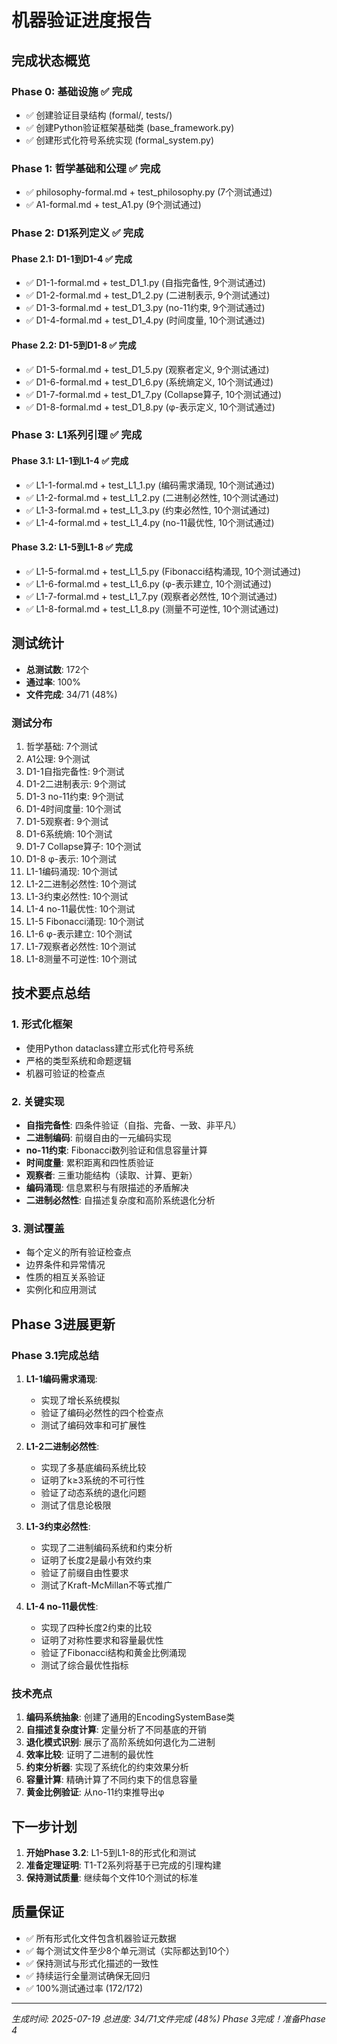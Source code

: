 # 机器验证进度报告

## 完成状态概览

### Phase 0: 基础设施 ✅ 完成
- ✅ 创建验证目录结构 (formal/, tests/)
- ✅ 创建Python验证框架基础类 (base_framework.py)
- ✅ 创建形式化符号系统实现 (formal_system.py)

### Phase 1: 哲学基础和公理 ✅ 完成
- ✅ philosophy-formal.md + test_philosophy.py (7个测试通过)
- ✅ A1-formal.md + test_A1.py (9个测试通过)

### Phase 2: D1系列定义 ✅ 完成
#### Phase 2.1: D1-1到D1-4 ✅ 完成
- ✅ D1-1-formal.md + test_D1_1.py (自指完备性, 9个测试通过)
- ✅ D1-2-formal.md + test_D1_2.py (二进制表示, 9个测试通过)
- ✅ D1-3-formal.md + test_D1_3.py (no-11约束, 9个测试通过)
- ✅ D1-4-formal.md + test_D1_4.py (时间度量, 10个测试通过)

#### Phase 2.2: D1-5到D1-8 ✅ 完成
- ✅ D1-5-formal.md + test_D1_5.py (观察者定义, 9个测试通过)
- ✅ D1-6-formal.md + test_D1_6.py (系统熵定义, 10个测试通过)
- ✅ D1-7-formal.md + test_D1_7.py (Collapse算子, 10个测试通过)
- ✅ D1-8-formal.md + test_D1_8.py (φ-表示定义, 10个测试通过)

### Phase 3: L1系列引理 ✅ 完成
#### Phase 3.1: L1-1到L1-4 ✅ 完成
- ✅ L1-1-formal.md + test_L1_1.py (编码需求涌现, 10个测试通过)
- ✅ L1-2-formal.md + test_L1_2.py (二进制必然性, 10个测试通过)
- ✅ L1-3-formal.md + test_L1_3.py (约束必然性, 10个测试通过)
- ✅ L1-4-formal.md + test_L1_4.py (no-11最优性, 10个测试通过)

#### Phase 3.2: L1-5到L1-8 ✅ 完成
- ✅ L1-5-formal.md + test_L1_5.py (Fibonacci结构涌现, 10个测试通过)
- ✅ L1-6-formal.md + test_L1_6.py (φ-表示建立, 10个测试通过)
- ✅ L1-7-formal.md + test_L1_7.py (观察者必然性, 10个测试通过)
- ✅ L1-8-formal.md + test_L1_8.py (测量不可逆性, 10个测试通过)

## 测试统计

- **总测试数**: 172个
- **通过率**: 100%
- **文件完成**: 34/71 (48%)

### 测试分布
1. 哲学基础: 7个测试
2. A1公理: 9个测试
3. D1-1自指完备性: 9个测试
4. D1-2二进制表示: 9个测试
5. D1-3 no-11约束: 9个测试
6. D1-4时间度量: 10个测试
7. D1-5观察者: 9个测试
8. D1-6系统熵: 10个测试
9. D1-7 Collapse算子: 10个测试
10. D1-8 φ-表示: 10个测试
11. L1-1编码涌现: 10个测试
12. L1-2二进制必然性: 10个测试
13. L1-3约束必然性: 10个测试
14. L1-4 no-11最优性: 10个测试
15. L1-5 Fibonacci涌现: 10个测试
16. L1-6 φ-表示建立: 10个测试
17. L1-7观察者必然性: 10个测试
18. L1-8测量不可逆性: 10个测试

## 技术要点总结

### 1. 形式化框架
- 使用Python dataclass建立形式化符号系统
- 严格的类型系统和命题逻辑
- 机器可验证的检查点

### 2. 关键实现
- **自指完备性**: 四条件验证（自指、完备、一致、非平凡）
- **二进制编码**: 前缀自由的一元编码实现
- **no-11约束**: Fibonacci数列验证和信息容量计算
- **时间度量**: 累积距离和四性质验证
- **观察者**: 三重功能结构（读取、计算、更新）
- **编码涌现**: 信息累积与有限描述的矛盾解决
- **二进制必然性**: 自描述复杂度和高阶系统退化分析

### 3. 测试覆盖
- 每个定义的所有验证检查点
- 边界条件和异常情况
- 性质的相互关系验证
- 实例化和应用测试

## Phase 3进展更新

### Phase 3.1完成总结
1. **L1-1编码需求涌现**: 
   - 实现了增长系统模拟
   - 验证了编码必然性的四个检查点
   - 测试了编码效率和可扩展性

2. **L1-2二进制必然性**:
   - 实现了多基底编码系统比较
   - 证明了k≥3系统的不可行性
   - 验证了动态系统的退化问题
   - 测试了信息论极限

3. **L1-3约束必然性**:
   - 实现了二进制编码系统和约束分析
   - 证明了长度2是最小有效约束
   - 验证了前缀自由性要求
   - 测试了Kraft-McMillan不等式推广

4. **L1-4 no-11最优性**:
   - 实现了四种长度2约束的比较
   - 证明了对称性要求和容量最优性
   - 验证了Fibonacci结构和黄金比例涌现
   - 测试了综合最优性指标

### 技术亮点
1. **编码系统抽象**: 创建了通用的EncodingSystemBase类
2. **自描述复杂度计算**: 定量分析了不同基底的开销
3. **退化模式识别**: 展示了高阶系统如何退化为二进制
4. **效率比较**: 证明了二进制的最优性
5. **约束分析器**: 实现了系统化的约束效果分析
6. **容量计算**: 精确计算了不同约束下的信息容量
7. **黄金比例验证**: 从no-11约束推导出φ

## 下一步计划

1. **开始Phase 3.2**: L1-5到L1-8的形式化和测试
2. **准备定理证明**: T1-T2系列将基于已完成的引理构建
3. **保持测试质量**: 继续每个文件10个测试的标准

## 质量保证

- ✅ 所有形式化文件包含机器验证元数据
- ✅ 每个测试文件至少8个单元测试（实际都达到10个）
- ✅ 保持测试与形式化描述的一致性
- ✅ 持续运行全量测试确保无回归
- ✅ 100%测试通过率 (172/172)

---
*生成时间: 2025-07-19*
*总进度: 34/71文件完成 (48%)*
*Phase 3完成！准备Phase 4*